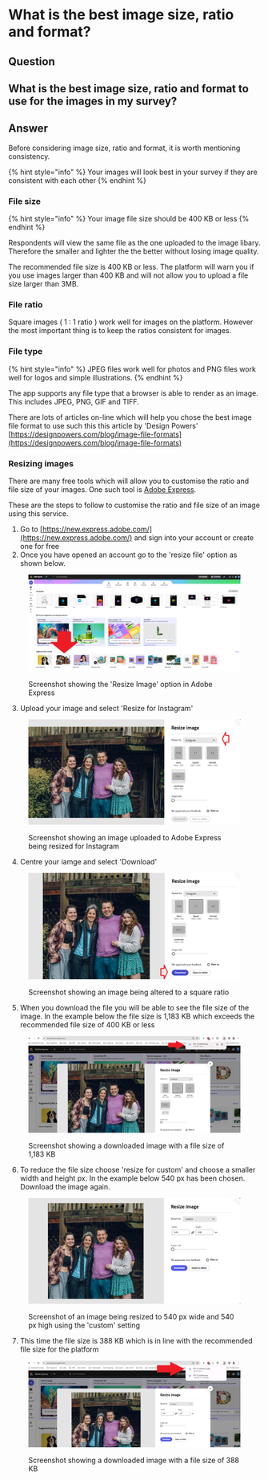 # What is the best image size, ratio and format?

## Question

## What is the best image size, ratio and format to use for the images in my survey?

## Answer

Before considering image size, ratio and format, it is worth mentioning consistency.&#x20;

{% hint style="info" %}
Your images will look best in your survey if they are consistent with each other
{% endhint %}

### File size

{% hint style="info" %}
Your image file size should be 400 KB or less
{% endhint %}

Respondents will view the same file as the one uploaded to the image libary.   Therefore the smaller and lighter the the better without losing image quality.

The recommended file size is 400 KB or less.  The platform will warn you if you use images larger than 400 KB and will not allow you to upload a file size larger than 3MB. &#x20;

### File ratio

Square images ( 1 : 1 ratio ) work well for images on the platform.  However the most important thing is to keep the ratios consistent for images.

### File type

{% hint style="info" %}
JPEG files work well for photos and PNG files work well for logos and simple illustrations.
{% endhint %}

The app supports any file type that a browser is able to render as an image.  This includes JPEG, PNG, GIF and TIFF. &#x20;

There are lots of articles on-line which will help you chose the best image file format to use such this this article by 'Design Powers' [https://designpowers.com/blog/image-file-formats](https://designpowers.com/blog/image-file-formats)

### Resizing images

There are many free tools which will allow you to customise the ratio and file size of your images.  One such tool is [Adobe Express](https://new.express.adobe.com/). &#x20;

These are the steps to follow to customise the ratio and file size of an image using this service.

1. Go to [https://new.express.adobe.com/](https://new.express.adobe.com/) and sign into your account or create one for free
2. Once you have opened an account go to the 'resize file' option as shown below.

<figure><img src="../.gitbook/assets/image.png" alt=""><figcaption><p>Screenshot showing the 'Resize Image' option in Adobe Express</p></figcaption></figure>

3. Upload your image and select 'Resize for Instagram'

<figure><img src="../.gitbook/assets/image (1).png" alt=""><figcaption><p>Screenshot showing an image uploaded to Adobe Express being resized for Instagram</p></figcaption></figure>

4. Centre your iamge and select 'Download'

<figure><img src="../.gitbook/assets/image (2).png" alt=""><figcaption><p>Screenshot showing an image being altered to a square ratio</p></figcaption></figure>

5. When you download the file you will be able to see the file size of the image.  In the example below the file size is 1,183 KB which exceeds the recommended file size of 400 KB or less

<figure><img src="../.gitbook/assets/image (3).png" alt=""><figcaption><p>Screenshot showing a downloaded image with a file size of 1,183 KB</p></figcaption></figure>

6. To reduce the file size choose 'resize for custom' and choose a smaller width and height px.  In the example below 540 px has been chosen.  Download the image again.

<figure><img src="../.gitbook/assets/image (4).png" alt=""><figcaption><p>Screenshot of an image being resized to 540 px wide and 540 px high using the 'custom' setting</p></figcaption></figure>

7. &#x20;This time the file size is 388 KB which is in line with the recommended file size for the platform

<figure><img src="../.gitbook/assets/image (5).png" alt=""><figcaption><p>Screenshot showing a downloaded image with a file size of 388 KB</p></figcaption></figure>
